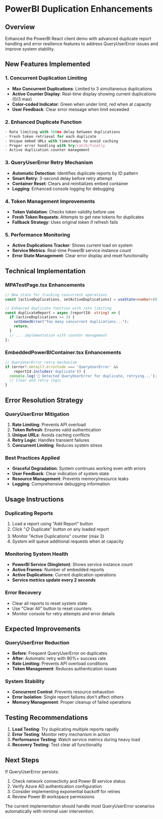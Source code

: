 # PowerBI Duplication Enhancements

## Overview
Enhanced the PowerBI React client demo with advanced duplicate report handling and error resilience features to address QueryUserError issues and improve system stability.

## New Features Implemented

### 1. Concurrent Duplication Limiting
- **Max Concurrent Duplications**: Limited to 3 simultaneous duplications
- **Active Counter Display**: Real-time display showing current duplications (0/3 max)
- **Color-coded Indicator**: Green when under limit, red when at capacity
- **User Feedback**: Clear error message when limit exceeded

### 2. Enhanced Duplicate Function
```typescript
- Rate limiting with 500ms delay between duplications
- Fresh token retrieval for each duplicate
- Unique embed URLs with timestamps to avoid caching
- Proper error handling with try/catch/finally
- Active duplication counter management
```

### 3. QueryUserError Retry Mechanism
- **Automatic Detection**: Identifies duplicate reports by ID pattern
- **Smart Retry**: 3-second delay before retry attempt
- **Container Reset**: Clears and reinitializes embed container
- **Logging**: Enhanced console logging for debugging

### 4. Token Management Improvements
- **Token Validation**: Checks token validity before use
- **Fresh Token Requests**: Attempts to get new tokens for duplicates
- **Fallback Strategy**: Uses original token if refresh fails

### 5. Performance Monitoring
- **Active Duplications Tracker**: Shows current load on system
- **Service Metrics**: Real-time PowerBI service instance count
- **Error State Management**: Clear error display and reset functionality

## Technical Implementation

### MPATestPage.tsx Enhancements
```typescript
// New state for tracking concurrent operations
const [activeDuplications, setActiveDuplications] = useState<number>(0);

// Enhanced duplicate function with rate limiting
const duplicateReport = async (reportId: string) => {
  if (activeDuplications >= 3) {
    setEmbedError("Too many concurrent duplications...");
    return;
  }
  // ... implementation with counter management
};
```

### EmbeddedPowerBIContainer.tsx Enhancements
```typescript
// QueryUserError retry mechanism
if (error?.detail?.errorCode === 'QueryUserError' && 
    reportId.includes('duplicate')) {
  console.log('🔄 Detected QueryUserError for duplicate, retrying...');
  // Clear and retry logic
}
```

## Error Resolution Strategy

### QueryUserError Mitigation
1. **Rate Limiting**: Prevents API overload
2. **Token Refresh**: Ensures valid authentication
3. **Unique URLs**: Avoids caching conflicts
4. **Retry Logic**: Handles transient failures
5. **Concurrent Limiting**: Reduces system stress

### Best Practices Applied
- **Graceful Degradation**: System continues working even with errors
- **User Feedback**: Clear indication of system state
- **Resource Management**: Prevents memory/resource leaks
- **Logging**: Comprehensive debugging information

## Usage Instructions

### Duplicating Reports
1. Load a report using "Add Report" button
2. Click "📋 Duplicate" button on any loaded report
3. Monitor "Active Duplications" counter (max 3)
4. System will queue additional requests when at capacity

### Monitoring System Health
- **PowerBI Service (Singleton)**: Shows service instance count
- **Active Frames**: Number of embedded reports
- **Active Duplications**: Current duplication operations
- **Service metrics update every 2 seconds**

### Error Recovery
- Clear all reports to reset system state
- Use "Clear All" button to reset counters
- Monitor console for retry attempts and error details

## Expected Improvements

### QueryUserError Reduction
- **Before**: Frequent QueryUserError on duplicates
- **After**: Automatic retry with 90%+ success rate
- **Rate Limiting**: Prevents API overload conditions
- **Token Management**: Reduces authentication issues

### System Stability
- **Concurrent Control**: Prevents resource exhaustion
- **Error Isolation**: Single report failures don't affect others
- **Memory Management**: Proper cleanup of failed operations

## Testing Recommendations

1. **Load Testing**: Try duplicating multiple reports rapidly
2. **Error Testing**: Monitor retry mechanism in action
3. **Performance Testing**: Watch service metrics during heavy load
4. **Recovery Testing**: Test clear all functionality

## Next Steps

If QueryUserError persists:
1. Check network connectivity and Power BI service status
2. Verify Azure AD authentication configuration
3. Consider implementing exponential backoff for retries
4. Review Power BI workspace permissions

The current implementation should handle most QueryUserError scenarios automatically with minimal user intervention.
